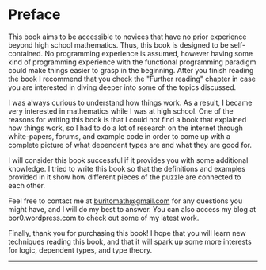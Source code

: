# Preface

This book aims to be accessible to novices that have no prior experience beyond high school mathematics. Thus, this book is designed to be self-contained. No programming experience is assumed, however having some kind of programming experience with the functional programming paradigm could make things easier to grasp in the beginning. After you finish reading the book I recommend that you check the "Further reading" chapter in case you are interested in diving deeper into some of the topics discussed.

I was always curious to understand how things work. As a result, I became very interested in mathematics while I was at high school. One of the reasons for writing this book is that I could not find a book that explained how things work, so I had to do a lot of research on the internet through white-papers, forums, and example code in order to come up with a complete picture of what dependent types are and what they are good for.

I will consider this book successful if it provides you with some additional knowledge. I tried to write this book so that the definitions and examples provided in it show how different pieces of the puzzle are connected to each other.

Feel free to contact me at buritomath@gmail.com for any questions you might have, and I will do my best to answer. You can also access my blog at bor0.wordpress.com to check out some of my latest work.

Finally, thank you for purchasing this book! I hope that you will learn new techniques reading this book, and that it will spark up some more interests for logic, dependent types, and type theory.

* * *
